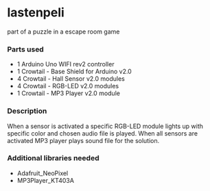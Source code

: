 # lastenpeli
part of a puzzle in a escape room game

### Parts used
- 1 Arduino Uno WIFI rev2 controller
- 1 Crowtail - Base Shield for Arduino v2.0 
- 4 Crowtail - Hall Sensor v2.0 modules 
- 4 Crowtail - RGB-LED v2.0 modules 
- 1 Crowtail - MP3 Player v2.0 module
### Description
When a sensor is activated a specific RGB-LED module lights up with specific color and chosen audio file is played. When all sensors
are activated MP3 player plays sound file for the solution.
### Additional libraries needed
- Adafruit_NeoPixel
- MP3Player_KT403A
